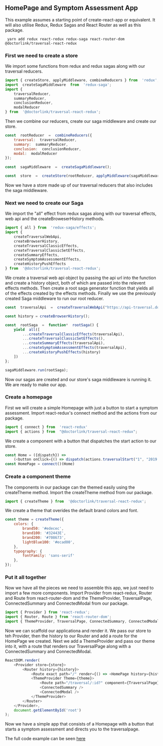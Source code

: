## HomePage and Symptom Assessment App

This example assumes a starting point of create-react-app or equivalent.
It will also utilise Redux, Redux Sagas and React Router as well as this package.
```
 yarn add redux react-redux redux-saga react-router-dom @doctorlink/traversal-react-redux
```

### First we need to create a store
We import some functions from redux and redux sagas along with our traversal reducers.
```javascript
import { createStore, applyMiddleware, combineReducers } from  'redux';
import  createSagaMiddleware  from  'redux-saga';
import {
	traversalReducer,
	summaryReducer,
	conclusionReducer,
	modalReducer
} from  '@doctorlink/traversal-react-redux';
```
 Then we combine our reducers, create our saga middleware and create our store.
```javascript
const  rootReducer  =  combineReducers({
	traversal:  traversalReducer,
	summary:  summaryReducer,
	conclusion:  conclusionReducer,
	modal:  modalReducer
}); 
 
const  sagaMiddleware  =  createSagaMiddleware();

const  store  =  createStore(rootReducer, applyMiddleware(sagaMiddleware));
```
Now we have a store made up of our traversal reducers that also includes the saga middleware.

### Next we need to create our Saga
We import the "all" effect from redux sagas along with our traversal effects, web api and the createBroweserHistory methods.
```javascript
import { all } from  'redux-saga/effects';
import {
    createTraversalWebApi,
    createBrowserHistory,
    createTraversalClassicEffects,
    createTraversalClassicSetEffects,
	createSummaryEffects,
    createSymptomAssessmentEffects,
    createHistoryPushEffects
} from  '@doctorlink/traversal-react-redux';
```
 We create a traversal web api object by passing the api url into the function and create a history object, both of which are passed into the relevent effects methods. Then create a root saga generator function that yields all of the effects created by the effects methods. Finally we use the previously created Saga middleware to run our root reducer.
```javascript
const  traversalApi  =  createTraversalWebApi("https://api-traversal.doctorlink.engineering");

const history = createBrowserHistory();

const  rootSaga  =  function*  rootSaga() {
	yield  all([
        ...createTraversalClassicEffects(traversalApi),
        ...createTraversalClassicSetEffects(),
        ...createSummaryEffects(traversalApi),
        ...createSymptomAssessmentEffects(traversalApi),
        ...createHistoryPushEffects(history)
	])
};

sagaMiddleware.run(rootSaga);
```
Now our sagas are created and our store's saga middleware is running it. We are ready to make our app.

### Create a homepage
First we will create a simple Homepage with just a button to start a symptom assessment.
Import react-redux's connect method and the actions from our package. 
```javascript
import { connect } from  'react-redux'
import { actions } from  "@doctorlink/traversal-react-redux";
```
We create a component with a button that dispatches the start action to our store.
```javascript
const Home = ({dispatch}) => 
    (<button onClick={() => dispatch(actions.traversalStart("1", "2019.2.1", "EN", "", ""))}>Begin</button>)
const HomePage = connect()(Home)
```

### Create a component theme
The components in our package can the themed easily using the createTheme method.
Import the createTheme method from our package. 
```javascript
import { createTheme } from  '@doctorlink/traversal-react-redux';
```
We create a theme that overides the default brand colors and font.
```javascript
const theme = createTheme({
    colors: {
        brand50: '#edecec',
        brand100: '#32443E',
        brand200: '#708673',
        lightBlue100: '#ecad00',
    },
    typography: {
        fontFamily: 'sans-serif'
    },
});
```

### Put it all together
Now we have all the pieces we need to assemble this app, we just need to import a few more components.
Import Provider from react-redux, Router and Route from react-router-dom and the ThemeProvider, TraversalPage, ConnectedSummary and ConnectedModal from our package.
```javascript
import { Provider } from 'react-redux';
import { Router, Route } from 'react-router-dom';
import { ThemeProvider, TraversalPage, ConnectedSummary, ConnectedModal } from  '@doctorlink/traversal-react-redux';
```
Now we can scaffold our applicationa and render it. We pass our store to teh Provider, then the history to our Router and add a route for the HomePage we created. Next we add a ThemeProvider and pass our theme into it, with a route that renders our TraversalPage along with a ConnectedSummary and ConnectedModal.
```javascript
ReactDOM.render(
    <Provider store={store}>
        <Router history={history}>
            <Route exact path="/" render={() => <HomePage history={history}></HomePage>} />
            <ThemeProvider Theme={theme}>
                <Route path="/traversal/:id?" component={TraversalPage} />
                <ConnectedSummary />
                <ConnectedModal />
            </ThemeProvider>
        </Router>
    </Provider>,
    document.getElementById('root')
);
```

Now we have a simple app that consists of a Homepage with a button that starts a symptom assessment and directs you to the traversalpage.

The full code example can be seen [here](index.js) 